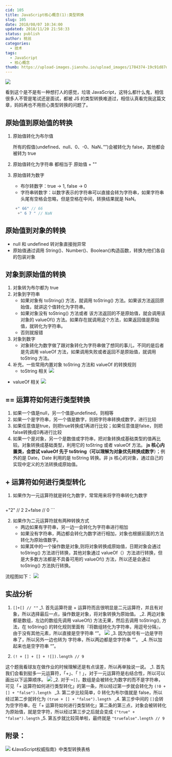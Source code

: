 ```yaml
---
cid: 105
title: JavaScript核心概念(1):类型转换
slug: 105
date: 2018/08/07 10:34:00
updated: 2018/11/20 21:58:33
status: publish
author: 桃翁
categories: 
  - 技术
tags: 
  - JavaScript
  - 核心概念
thumb: https://upload-images.jianshu.io/upload_images/1784374-19c91d87d8923fa2.jpg?imageMogr2/auto-orient/strip%7CimageView2/2/w/630/format/webp
---
```



![](https://diycode.b0.upaiyun.com/photo/2018/75860bac6249dc70ac61906ae3f58049.png)


看到这个是不是有一种想打人的感觉，垃圾 JavaScript，这特么都什么鬼，相信很多人不管是笔试还是面试，都被 JS 的类型转换难道过，相信认真看完我这篇文章，妈妈再也不用担心类型转换的问题了。

## 原始值到原始值的转换

1. 原始值转化为布尔值

	 所有的假值(undefined、null、0、-0、NaN、””)会被转化为 false，其他都会被转为 true

2. 原始值转化为字符串
 都相当于 原始值 + ""

3. 原始值转为数字
	- 布尔转数字：true -> 1, false -> 0
	- 字符串转数字：以数字表示的字符串可以直接会转为字符串，如果字符串头尾有空格会忽略，但是空格在中间，转换结果就是 NaN。
	
	```javascript
	 +" 66" // 66
	  +" 6 7 " // NaN
	```

##  原始值到对象的转换

- null 和 undefined 转对象直接抛异常
- 原始值通过调用 String()、Number()、Boolean()构造函数，转换为他们各自的包装对象
	
## 对象到原始值的转换
1. 对象转为布尔都为 true
2. 对象到字符串
	- 如果对象有 toString() 方法，就调用 toString() 方法。如果该方法返回原始值，就讲这个值转化为字符串。
	- 如果对象没有 toString() 方法或者 该方法返回的不是原始值，就会调用该对象的 valueOf() 方法。如果存在就调用这个方法，如果返回值是原始值，就转化为字符串。
	- 否则就报错
3. 对象到数字
	- 对象转化为数字做了跟对象转化为字符串做了想同的事儿，不同的是后者是先调用 valueOf 方法，如果调用失败或者返回不是原始值，就调用 toString 方法。
4. 补充。一些常用内置对象 toString 方法和 valueOf 的转换规则
	- toString 相关
	![](https://diycode.b0.upaiyun.com/photo/2018/9fe8d2d761eff48c5145e6c7e035a7dc.png)
	
 - valueOf 相关
	![](https://diycode.b0.upaiyun.com/photo/2018/656a5a293809ad2628a2afc40fe12bb9.png)

## == 运算符如何进行类型转换
1. 如果一个值是null，另一个值是undefined，则相等
2. 如果一个是字符串，另一个值是数字，则把字符串转换成数字，进行比较
3. 如果任意值是true，则把true转换成1再进行比较；如果任意值是false，则把false转换成0再进行比较
4. 如果一个是对象，另一个是数值或字符串，把对象转换成基础类型的值再比较。对象转换成基础类型，利用它的 toString 或者 valueOf 方法。 **js 核心内置类，会尝试 valueOf 先于 toString（可以理解为对象优先转换成数字**）；例外的是 Date，Date 利用的是 toString 转换。非 js 核心的对象，通过自己的实现中定义的方法转换成原始值。

## + 运算符如何进行类型转化
1. 如果作为一元运算符就是转化为数字，常常用来将字符串转化为数字
    ```
+"2" //  2
2+false // 0
    ```
   
2. 如果作为二元运算符就有两种转换方式
	- 两边如果有字符串，另一边一会转化为字符串进行相加
	- 如果没有字符串，两边都会转化为数字进行相加，对象也根据前面的方法转化为原始值数字。
	- 如果其中的一个操作数是对象,则将对象转换成原始值，日期对象会通过 toString() 方法进行转换，其他对象通过 valueOf（）方法进行转换，但是大多数方法都是不具备可用的 valueOf() 方法，所以还是会通过 toString() 方法执行转换。
	
流程图如下：
![](https://diycode.b0.upaiyun.com/photo/2018/75a38c55807695e9283e1a76d5cdf0ca.png)
## 实战分析
1.  `[]+[] // ""`
_1. 首先运算符是 + 运算符而且很明显是二元运算符，并且有对象，所以选择最后一点，操作数是对象，将对象转换为原始值。
_2. 两边对象都是数组，左边的数组先调用 valueOf() 方法无果，然后去调用 toString(), 方法，在 toString() 的转化规则里面有『将数组转化为字符串，用逗号分隔』，由于没有其他元素，所以直接是空字符串 “”。
	![](https://diycode.b0.upaiyun.com/photo/2018/30b2c9a257c7b7a780b6a7b125d65efd.png)
_3. 因为加号有一边是字符串了，所以另外一边也转为 字符串，所以两边都是空字符串 “”。
_4. 所以加起来也是空字符串 “”。

2. `(! + [] + [] + ![]).length // 9`

这个题我看球友在做作业的时候理解还是有点误差，所以再单独说一说。
_1. 首先我们会看到挺多一元运算符，「+」、「！」，对于一元运算符是右结合性，所以可以画出以下运算顺序。
![](https://diycode.b0.upaiyun.com/photo/2018/75f496bcf7d859f84298761c90f5bdab.png)
_2. 对于·`+[]`，数组是会被转化为数字的而不是字符串，可见「+ 运算符如何进行类型转化」的第一条，所以经过第一步就会转化为
`(!0 + [] + "false").length `
_3. 第二步比较简单，0 转化为布尔值就是 false，所以经过第二步就转化为
`(true + [] + "false").length `
_4. 第三步中间的 `[]`会转为空字符串，在「+ 运算符如何进行类型转化」第二条的第三点，对象会被转转化为原始值，就是空字符，所以经过第三步之后就会变成
`("true" + "false").length`
_5. 第五步就比较简单啦，最终就是 `"truefalse".length // 9`
## 附录：
![](https://diycode.b0.upaiyun.com/photo/2018/f8e1e7a0291d6ad042c672cbaff063aa.png)
《JavaScript权威指南》中类型转换表格
